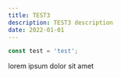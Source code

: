 ```yaml
---
title: TEST3
description: TEST3 description
date: 2022-01-01
---
```


```js
const test = 'test';
```

lorem ipsum dolor sit amet
